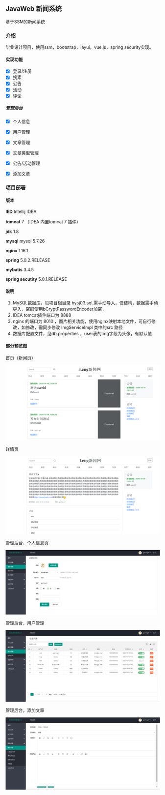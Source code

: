 ## JavaWeb 新闻系统

基于SSM的新闻系统

### 介绍

毕业设计项目，使用ssm，bootstrap，layui，vue.js，spring security实现。

#### 实现功能

- [x] 登录/注册
- [x] 搜索
- [x] 公告
- [x] 活动
- [x] 评论

##### 管理后台

- [x] 个人信息

- [x] 用户管理
- [x] 文章管理
- [x] 文章类型管理
- [x] 公告/活动管理
- [x] 添加文章

### 项目部署

#### 版本

**IED** Intellij IDEA

**tomcat** 7   （IDEA 内置tomcat 7 插件）

**jdk** 1.8

**mysql**  mysql 5.7.26

**nginx**  1.16.1

**spring**  5.0.2.RELEASE

**mybatis** 3.4.5

**spring secutity** 5.0.1.RELEASE

#### 说明

1. MySQL数据库，见项目根目录 bysj03.sql,需手动导入，仅结构，数据需手动导入，密码使用bCryptPasswordEncoder加密，
2. IDEA tomcat插件端口为 8888
3. nginx  的端口为 8010  ，图片相关功能，使用nginx映射本地文件，可自行修改，如修改，需同步修改 ImgServiceImpl 类中的src 路径
4. 数据库配置文件，见db.properties ，user表的img字段为头像，有默认值

#### 部分预览图

首页（新闻页）

![](https://raw.githubusercontent.com/lengjun666/Img/master/imgimage-20201022103242775.png)

详情页

![](https://raw.githubusercontent.com/lengjun666/Img/master/imgimage-20201022103417667.png)

管理后台，个人信息页

![](https://raw.githubusercontent.com/lengjun666/Img/master/imgimage-20201022104048956.png)

管理后台，用户管理

![](https://raw.githubusercontent.com/lengjun666/Img/master/imgimage-20201022104309187.png)

管理后台，添加文章

![](https://raw.githubusercontent.com/lengjun666/Img/master/imgimage-20201022104348168.png)